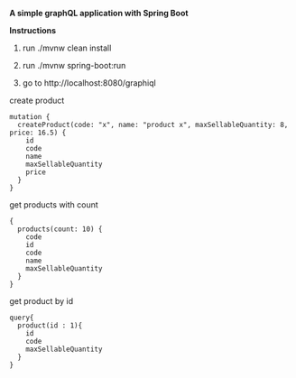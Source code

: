 **A simple graphQL application with Spring Boot**

**Instructions**

1) run ./mvnw clean install

2) run ./mvnw spring-boot:run

3) go to http://localhost:8080/graphiql

create product
    
    mutation {
      createProduct(code: "x", name: "product x", maxSellableQuantity: 8, price: 16.5) {
        id
        code
        name
        maxSellableQuantity
        price
      }
    }    
    
get products with count

    {
      products(count: 10) {
        code
        id
        code
        name
        maxSellableQuantity
      }
    }
    
get product by id

    query{
      product(id : 1){
        id
        code
        maxSellableQuantity
      }
    }    
    
    






